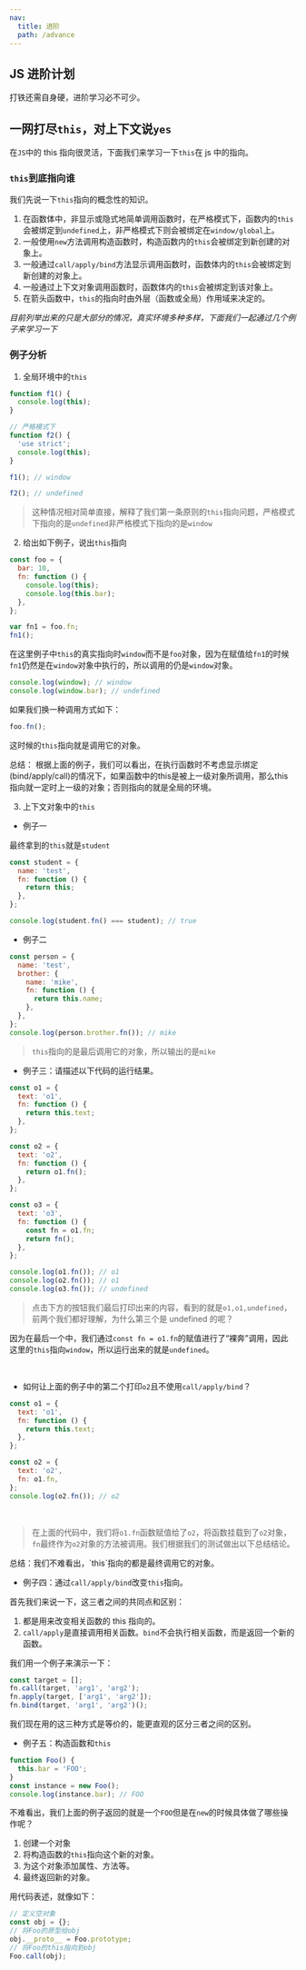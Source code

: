 ```yaml
---
nav:
  title: 进阶
  path: /advance
---
```


## JS 进阶计划

打铁还需自身硬，进阶学习必不可少。

## 一网打尽`this`，对上下文说`yes`

在`JS`中的 this 指向很灵活，下面我们来学习一下`this`在 js 中的指向。

### `this`到底指向谁

我们先说一下`this`指向的概念性的知识。

1. 在函数体中，非显示或隐式地简单调用函数时，在严格模式下，函数内的`this`会被绑定到`undefined`上，非严格模式下则会被绑定在`window/global`上。
2. 一般使用`new`方法调用构造函数时，构造函数内的`this`会被绑定到新创建的对象上。
3. 一般通过`call/apply/bind`方法显示调用函数时，函数体内的`this`会被绑定到新创建的对象上。
4. 一般通过上下文对象调用函数时，函数体内的`this`会被绑定到该对象上。
5. 在箭头函数中，`this`的指向时由外层（函数或全局）作用域来决定的。

_目前列举出来的只是大部分的情况，真实环境多种多样，下面我们一起通过几个例子来学习一下_

### 例子分析

1. 全局环境中的`this`

```js
function f1() {
  console.log(this);
}

// 严格模式下
function f2() {
  'use strict';
  console.log(this);
}

f1(); // window

f2(); // undefined
```

> 这种情况相对简单直接，解释了我们第一条原则的`this`指向问题，严格模式下指向的是`undefined`非严格模式下指向的是`window`

2. 给出如下例子，说出`this`指向

```js
const foo = {
  bar: 10,
  fn: function () {
    console.log(this);
    console.log(this.bar);
  },
};

var fn1 = foo.fn;
fn1();
```

在这里例子中`this`的真实指向时`window`而不是`foo`对象，因为在赋值给`fn1`的时候`fn1`仍然是在`window`对象中执行的，所以调用的仍是`window`对象。

```js
console.log(window); // window
console.log(window.bar); // undefined
```

如果我们换一种调用方式如下：

```js
foo.fn();
```

这时候的`this`指向就是调用它的对象。

<Alert type="info">
总结：
  根据上面的例子，我们可以看出，在执行函数时不考虑显示绑定(bind/apply/call)的情况下，如果函数中的this是被上一级对象所调用，那么this指向就一定时上一级的对象；否则指向的就是全局的环境。
</Alert>

3. 上下文对象中的`this`

- 例子一

最终拿到的`this`就是`student`

```js
const student = {
  name: 'test',
  fn: function () {
    return this;
  },
};

console.log(student.fn() === student); // true
```

- 例子二

```js
const person = {
  name: 'test',
  brother: {
    name: 'mike',
    fn: function () {
      return this.name;
    },
  },
};
console.log(person.brother.fn()); // mike
```

> `this`指向的是最后调用它的对象，所以输出的是`mike`

- 例子三：请描述以下代码的运行结果。

```js
const o1 = {
  text: 'o1',
  fn: function () {
    return this.text;
  },
};

const o2 = {
  text: 'o2',
  fn: function () {
    return o1.fn();
  },
};

const o3 = {
  text: 'o3',
  fn: function () {
    const fn = o1.fn;
    return fn();
  },
};

console.log(o1.fn()); // o1
console.log(o2.fn()); // o1
console.log(o3.fn()); // undefined
```

> 点击下方的按钮我们最后打印出来的内容，看到的就是`o1,o1,undefined`，前两个我们都好理解，为什么第三个是 undefined 的呢？

因为在最后一个中，我们通过`const fn = o1.fn`的赋值进行了“裸奔”调用，因此这里的`this`指向`window`，所以运行出来的就是`undefined`。

<br />

<code src="./demo/demo.tsx"></code>

- 如何让上面的例子中的第二个打印`o2`且不使用`call/apply/bind`？

```js
const o1 = {
  text: 'o1',
  fn: function () {
    return this.text;
  },
};

const o2 = {
  text: 'o2',
  fn: o1.fn,
};
console.log(o2.fn()); // o2
```

<br />

<code src="./demo/demo2.tsx"></code>

> 在上面的代码中，我们将`o1.fn`函数赋值给了`o2`，将函数挂载到了`o2`对象，`fn`最终作为`o2`对象的方法被调用。我们根据我们的测试做出以下总结结论。

<Alert type="info">
总结：我们不难看出，`this`指向的都是最终调用它的对象。
</Alert>

- 例子四：通过`call/apply/bind`改变`this`指向。

首先我们来说一下，这三者之间的共同点和区别：

1. 都是用来改变相关函数的 this 指向的。
2. `call/apply`是直接调用相关函数。`bind`不会执行相关函数，而是返回一个新的函数。

我们用一个例子来演示一下：

```ts
const target = [];
fn.call(target, 'arg1', 'arg2');
fn.apply(target, ['arg1', 'arg2']);
fn.bind(target, 'arg1', 'arg2')();
```

我们现在用的这三种方式是等价的，能更直观的区分三者之间的区别。

- 例子五：构造函数和`this`

```ts
function Foo() {
  this.bar = 'FOO';
}
const instance = new Foo();
console.log(instance.bar); // FOO
```

不难看出，我们上面的例子返回的就是一个`FOO`但是在`new`的时候具体做了哪些操作呢？

1. 创建一个对象
2. 将构造函数的`this`指向这个新的对象。
3. 为这个对象添加属性、方法等。
4. 最终返回新的对象。

用代码表述，就像如下：

```js
// 定义空对象
const obj = {};
// 将Foo的原型给obj
obj.__proto__ = Foo.prototype;
// 将Foo的this指向到obj
Foo.call(obj);
```
